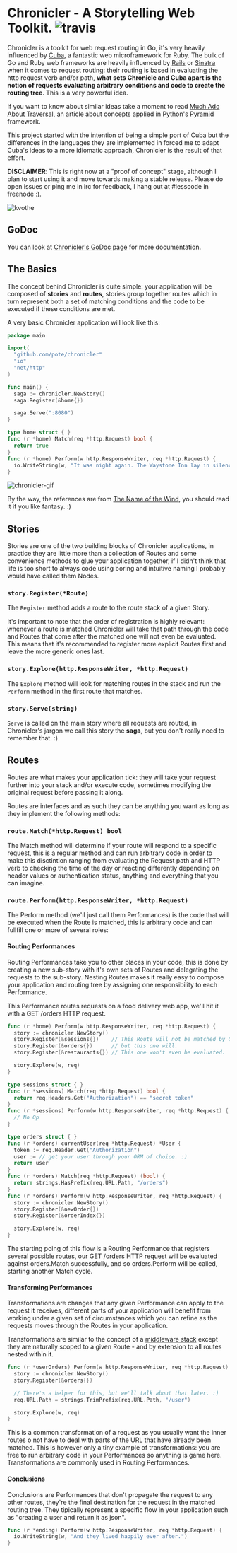 # Chronicler - A Storytelling Web Toolkit. ![travis](https://api.travis-ci.org/pote/chronicler.svg)

Chronicler is a toolkit for web request routing in Go, it's very heavily influenced by [Cuba](http://cuba.is/), a fantastic web microframework for Ruby. The bulk of Go and Ruby web frameworks are heavily influenced by [Rails](https://github.com/rails/rails) or [Sinatra](https://github.com/sinatra/sinatra) when it comes to request routing: their routing is based in evaluating the http request verb and/or path, **what sets Chronicle and Cuba apart is the notion of requests evaluating arbitrary conditions and code to create the routing tree**. This is a very powerful idea.

If you want to know about similar ideas take a moment to read [Much Ado About Traversal](http://pyramid.readthedocs.org/en/latest/narr/muchadoabouttraversal.html), an article about concepts applied in Python's [Pyramid](http://pyramid.readthedocs.org/en/latest/) framework.

This project started with the intention of being a simple port of Cuba but the differences in the languages they are implemented in forced me to adapt Cuba's ideas to a more idiomatic approach, Chronicler is the result of that effort.

**DISCLAIMER**: This is right now at a "proof of concept" stage, although I plan to start using it and move towards making a stable release. Please do open issues or ping me in irc for feedback, I hang out at #lesscode in freenode :).

![kvothe](chronicler.png)

## GoDoc

You can look at [Chronicler's GoDoc page](https://godoc.org/github.com/pote/chronicler) for more documentation.

## The Basics

The concept behind Chronicler is quite simple: your application will be composed of **stories** and **routes**, stories group together routes which in turn  represent both a set of matching conditions and the code to be executed if these conditions are met.

A very basic Chronicler application will look like this:

```go
package main

import(
  "github.com/pote/chronicler"
  "io"
  "net/http"
)

func main() {
  saga := chronicler.NewStory()
  saga.Register(&home{})

  saga.Serve(":8080")
}

type home struct { }
func (r *home) Match(req *http.Request) bool {
  return true
}
func (r *home) Perform(w http.ResponseWriter, req *http.Request) {
  io.WriteString(w, "It was night again. The Waystone Inn lay in silence, and it was a silence of three parts.\n")
}
```
![chronicler-gif](chronicler.gif)

By the way, the references are from [The Name of the Wind](http://www.amazon.com/Name-Wind-Kingkiller-Chronicle-Day-ebook/dp/B0010SKUYM/ref=sr_1_1?ie=UTF8&qid=1413554542&sr=8-1&keywords=The+Name+of+the+Wind), you should read it if you like fantasy. :)

## Stories

Stories are one of the two building blocks of Chronicler applications, in practice they are little more than a collection of Routes and some convenience methods to glue your application together, if I didn't think that life is too short to always code using boring and intuitive naming I probably would have called them Nodes.

### `story.Register(*Route)`

The `Register` method adds a route to the route stack of a given Story.

It's important to note that the order of registration is highly relevant: whenever a route is matched Chronicler will take that path through the code and Routes that come after the matched one will not even be evaluated. This means that it's recommended to register more explicit Routes first and leave the more generic ones last.

### `story.Explore(http.ResponseWriter, *http.Request)`

The `Explore` method will look for matching routes in the stack and run the `Perform` method in the first route that matches.

### `story.Serve(string)`

`Serve` is called on the main story where all requests are routed, in Chronicler's jargon we call this story the **saga**, but you don't really need to remember that. :)

## Routes

Routes are what makes your application tick: they will take your request further into your stack and/or execute code, sometimes modifying the original request before passing it along.

Routes are interfaces and as such they can be anything you want as long as they implement the following methods:

### `route.Match(*http.Request) bool`

The Match method will determine if your route will respond to a specific request, this is a regular method and can run arbitrary code in order to make this disctintion ranging from evaluating the Request path and HTTP verb to checking the time of the day or reacting differently depending on header values or authentication status, anything and everything that you can imagine.

### `route.Perform(http.ResponseWriter, *http.Request)`

The Perform method (we'll just call them Performances) is the code that will be executed when the Route is matched, this is arbitrary code and can fullfill one or more of several roles:

#### Routing Performances

Routing Performances take you to other places in your code, this is done by creating a new sub-story with it's own sets of Routes and delegating the requests to the sub-story. Nesting Routes makes it really easy to compose your application and routing tree by assigning one responsibility to each Performance.

This Performance routes requests on a food delivery web app, we'll hit it with a GET /orders HTTP request.

```go
func (r *home) Perform(w http.ResponseWriter, req *http.Request) {
  story := chronicler.NewStory()
  story.Register(&sessions{})    // This Route will not be matched by GET /orders
  story.Register(&orders{})      // but this one will.
  story.Register(&restaurants{}) // This one won't even be evaluated.

  story.Explore(w, req)
}

type sessions struct { }
func (r *sessions) Match(req *http.Request) bool {
  return req.Headers.Get("Authorization") == "secret token"
}
func (r *sessions) Perform(w http.ResponseWriter, req *http.Request) {
  // No Op
}

type orders struct { }
func (r *orders) currentUser(req *http.Request) *User {
  token := req.Header.Get("Authorization")
  user := // get your user through your ORM of choice. :)
  return user
}
func (r *orders) Match(req *http.Request) (bool) {
  return strings.HasPrefix(req.URL.Path, "/orders")
}
func (r *orders) Perform(w http.ResponseWriter, req *http.Request) {
  story := chronicler.NewStory()
  story.Register(&newOrder{})
  story.Register(&orderIndex{})

  story.Explore(w, req)
}
```

The starting poing of this flow is a Routing Performance that registers several possible routes, our GET /orders HTTP request will be evaluated against orders.Match successfully, and so orders.Perform will be called, starting another Match cycle.


#### Transforming Performances

Transformations are changes that any given Performance can apply to the request it receives, different parts of your application will benefit from working under a given set of circumstances which you can refine as the requests moves through the Routes in your application.

Transformations are similar to the concept of a [middleware stack](http://en.wikipedia.org/wiki/Middleware) except they are naturally scoped to a given Route - and by extension to all routes nested within it.


```go
func (r *userOrders) Perform(w http.ResponseWriter, req *http.Request) {
  story := chronicler.NewStory()
  story.Register(&orders{})

  // There's a helper for this, but we'll talk about that later. :)
  req.URL.Path = strings.TrimPrefix(req.URL.Path, "/user")

  story.Explore(w, req)
}
```

This is a common transformation of a request as you usually want the inner routes o not have to deal with parts of the URL that have already been matched. This is however only a tiny example of transformations: you are free to run arbitrary code in your Performances so anything is game here. Transformations are commonly used in Routing Performances.

#### Conclusions

Conclusions are Performances that don't propagate the request to any other routes, they're the final destination for the request in the matched routing tree. They tipically represent a specific flow in your application such as "creating a user and return it as json".

```go
func (r *ending) Perform(w http.ResponseWriter, req *http.Request) {
  io.WriteString(w, "And they lived happily ever after.")
}
```
